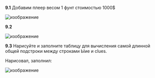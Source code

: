 **9.1** Добавим плеер весом 1 фунт стоимостью 1000$

![изображение](https://user-images.githubusercontent.com/116806816/201020118-7dad1af4-00ce-413e-9c1d-74a696c0ab0e.png)

**9.2**

![изображение](https://user-images.githubusercontent.com/116806816/201035637-31c7da20-a915-4c3e-a178-fdb5b7ff1295.png)

**9.3**  	Нарисуйте и заполните таблицу для вычисления самой длинной общей подстроки между строками Ыие и clues.

Нарисовал, заполнил:

![изображение](https://user-images.githubusercontent.com/116806816/201073682-755ea22c-b5e8-4af4-aaee-06a5eea667f8.png)



